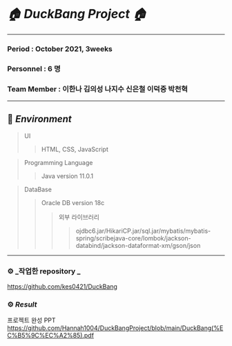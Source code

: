 # _🏠 DuckBang Project 🏠_

***
### Period : October 2021,  3weeks
### Personnel : 6 명
### Team Member : 이한나 김의성 나지수 신은철 이덕중 박천혁
***

## 📌 _Environment_       
> UI
> > HTML, CSS, JavaScript

> Programming Language
> > Java version 11.0.1

> DataBase
> > Oracle DB version 18c
> > > 외부 라이브러리
> > > > ojdbc6.jar/HikariCP.jar/sql.jar/mybatis/mybatis-spring/scribejava-core/lombok/jackson-databind/jackson-dataformat-xm/gson/json
***

### ⚙️ _작업한 repository _
https://github.com/kes0421/DuckBang

### ⚙️ _Result_  
프로젝트 완성 PPT<br>
https://github.com/Hannah1004/DuckBangProject/blob/main/DuckBang(%EC%B5%9C%EC%A2%85).pdf

